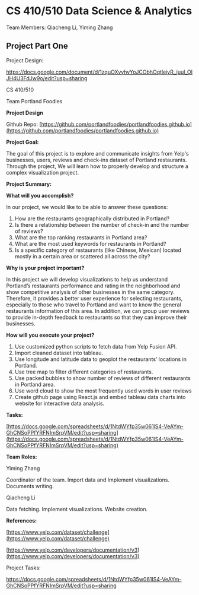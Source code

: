 # CS 410/510 Data Science & Analytics

Team Members: Qiacheng Li, Yiming Zhang

## Project Part One

Project Design:

https://docs.google.com/document/d/1zquOXvyhvYoJCObhOqtlejyR_juul_OIJH4U3FdJw9o/edit?usp=sharing


CS 410/510

Team Portland Foodies

**Project Design**

Github Repo: [https://github.com/portlandfoodies/portlandfoodies.github.io](https://github.com/portlandfoodies/portlandfoodies.github.io)

**Project Goal:**

The goal of this project is to explore and communicate insights from Yelp's businesses, users, reviews and check-ins dataset of Portland restaurants. Through the project, We will learn how to properly develop and structure a complex visualization project.

**Project Summary:**

**What will you accomplish?**

In our project, we would like to be able to answer these questions:



1. How are the restaurants geographically distributed in Portland?
2. Is there a relationship between the number of check-in and the number of reviews?
3. What are the top ranking restaurants in Portland area?
4. What are the most used keywords for restaurants in Portland?
5. Is a specific category of restaurants (like Chinese, Mexican) located mostly in a certain area or scattered all across the city?

**Why is your project important?**

In this project we will develop visualizations to help us understand Portland’s restaurants performance and rating in the neighborhood and show competitive analysis of other businesses in the same category. Therefore, it provides a better user experience for selecting restaurants, especially to those who travel to Portland and want to know the general restaurants information  of this area. In addition, we can group user reviews to provide in-depth feedback to restaurants so that they can improve their businesses.

**How will you execute your project?**



1. Use customized python scripts to fetch data from Yelp Fusion API.
2. Import cleaned dataset into tableau.
3. Use longitude and latitude data to geoplot the restaurants’ locations in Portland.
4. Use tree map to filter different categories of restaurants.
5. Use packed bubbles to show number of reviews of different restaurants in Portland area.
6. Use word cloud to show the most frequently used words in user reviews
7. Create github page using React.js and embed tableau data charts into website for interactive data analysis. 

**Tasks:**

[https://docs.google.com/spreadsheets/d/1NtdWYfp35w061lS4-VeAYm-GhCNSoPPfYRFNImSrpVM/edit?usp=sharing](https://docs.google.com/spreadsheets/d/1NtdWYfp35w061lS4-VeAYm-GhCNSoPPfYRFNImSrpVM/edit?usp=sharing)

**Team Roles:**

Yiming Zhang

Coordinator of the team. Import data and Implement visualizations. Documents writing. 

Qiacheng Li

Data fetching. Implement visualizations. Website creation.

**References:**

[https://www.yelp.com/dataset/challenge](https://www.yelp.com/dataset/challenge)

[https://www.yelp.com/developers/documentation/v3](https://www.yelp.com/developers/documentation/v3)



Project Tasks:

https://docs.google.com/spreadsheets/d/1NtdWYfp35w061lS4-VeAYm-GhCNSoPPfYRFNImSrpVM/edit?usp=sharing


